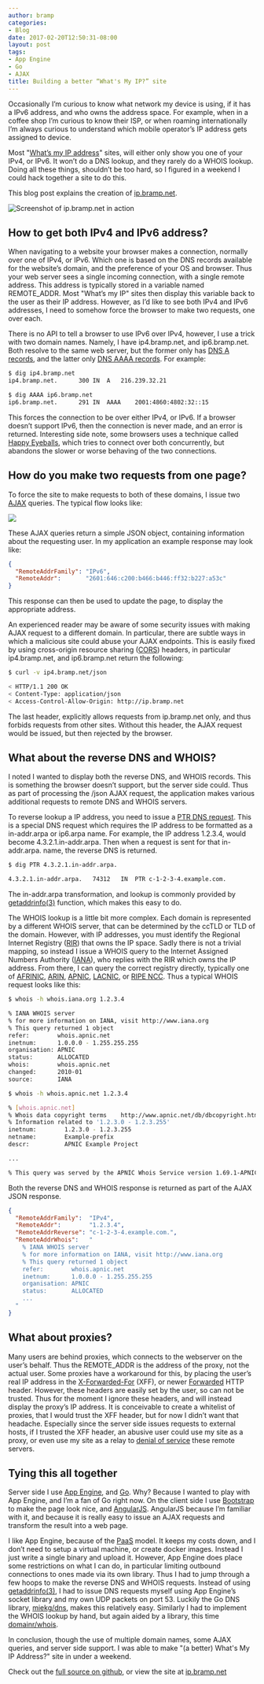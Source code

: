 ```yaml
---
author: bramp
categories:
- Blog
date: 2017-02-20T12:50:31-08:00
layout: post
tags:
- App Engine
- Go
- AJAX
title: Building a better “What's My IP?” site
---
```


Occasionally I’m curious to know what network my device is using, if it has a IPv6 address, and who owns the address space. For example, when in a coffee shop I’m curious to know their ISP, or when roaming internationally I’m always curious to understand which mobile operator’s IP address gets assigned to device.

Most "[What’s my IP address](https://www.google.com/search?q=What’s+my+IP+address)" sites, will either only show you one of your IPv4, or IPv6. It won’t do a DNS lookup, and they rarely do a WHOIS lookup.  Doing all these things, shouldn’t be too hard, so I figured in a weekend I could hack together a site to do this.

This blog post explains the creation of [ip.bramp.net](http://ip.bramp.net).

<div class="text-center">
  <img src="screenshot.png" alt="Screenshot of ip.bramp.net in action"></img>
</div>

## How to get both IPv4 and IPv6 address?

When navigating to a website your browser makes a connection, normally over one of IPv4, or IPv6. Which one is based on the DNS records available for the website’s domain, and the preference of your OS and browser. Thus your web server sees a single incoming connection, with a single remote address. This address is typically stored in a variable named REMOTE_ADDR. Most "What’s my IP" sites then display this variable back to the user as their IP address. However, as I’d like to see both IPv4 and IPv6 addresses, I need to somehow force the browser to make two requests, one over each.

There is no API to tell a browser to use IPv6 over IPv4, however, I use a trick with two domain names. Namely, I have ip4.bramp.net, and ip6.bramp.net. Both resolve to the same web server, but the former only has [DNS A records](https://tools.ietf.org/html/rfc1035), and the latter only [DNS AAAA records](https://tools.ietf.org/html/rfc3596). For example:

```bash
$ dig ip4.bramp.net
ip4.bramp.net.		300	IN	A	216.239.32.21

$ dig AAAA ip6.bramp.net
ip6.bramp.net.		291	IN	AAAA	2001:4860:4802:32::15
```

This forces the connection to be over either IPv4, or IPv6. If a browser doesn’t support IPv6, then the connection is never made, and an error is returned. Interesting side note, some browsers uses a technique called [Happy Eyeballs](https://en.wikipedia.org/wiki/Happy_Eyeballs), which tries to connect over both concurrently, but abandons the slower or worse behaving of the two connections.

## How do you make two requests from one page?

To force the site to make requests to both of these domains, I issue two [AJAX](https://en.wikipedia.org/wiki/Ajax_(programming)) queries. The typical flow looks like:

<div class="text-center">
  <object data="diagram.svg" type="image/svg+xml" height="364" width="583" alt="diagram of AJAX calls">
    <img src="diagram.png" />
  </object>
</div>

<!--
```
user->ip.bramp.net: GET /
ip.bramp.net->user: <html...>
user->ip4.bramp.net: GET ip4.bramp.net/json
ip4.bramp.net->user: {address: 1.2.3.4}
user->ip6.bramp.net: GET ip6.bramp.net/json
ip6.bramp.net->user: {address: 2001:db8::1}
```
-->

These AJAX queries return a simple JSON object, containing information about the requesting user. In my application an example response may look like:

```json
{
  "RemoteAddrFamily": "IPv6",
  "RemoteAddr":       "2601:646:c200:b466:b446:ff32:b227:a53c"
}
```

This response can then be used to update the page, to display the appropriate address.

An experienced reader may be aware of some security issues with making AJAX request to a different domain. In particular, there are subtle ways in which a malicious site could abuse your AJAX endpoints. This is easily fixed by using cross-origin resource sharing ([CORS](https://en.wikipedia.org/wiki/Cross-origin_resource_sharing)) headers, in particular ip4.bramp.net, and ip6.bramp.net return the following:

```bash
$ curl -v ip4.bramp.net/json

< HTTP/1.1 200 OK
< Content-Type: application/json
< Access-Control-Allow-Origin: http://ip.bramp.net
```

The last header, explicitly allows requests from ip.bramp.net only, and thus forbids requests from other sites. Without this header, the AJAX request would be issued, but then rejected by the browser.

## What about the reverse DNS and WHOIS?

I noted I wanted to display both the reverse DNS, and WHOIS records. This is something the browser doesn’t support, but the server side could. Thus as part of processing the /json AJAX request, the application makes various additional requests to remote DNS and WHOIS servers.

To reverse lookup a IP address, you need to issue a [PTR DNS request](https://tools.ietf.org/html/rfc1035). This is a special DNS request which requires the IP address to be formatted as a in-addr.arpa or ip6.arpa name. For example, the IP address 1.2.3.4, would become 4.3.2.1.in-addr.arpa. Then when a request is sent for that in-addr.arpa. name, the reverse DNS is returned.

```bash
$ dig PTR 4.3.2.1.in-addr.arpa.

4.3.2.1.in-addr.arpa.	74312	IN	PTR	c-1-2-3-4.example.com.
```

The in-addr.arpa transformation, and lookup is commonly provided by [getaddrinfo(3)](https://linux.die.net/man/3/getaddrinfo) function, which makes this easy to do.

The WHOIS lookup is a little bit more complex. Each domain is represented by a different WHOIS server, that can be determined by the ccTLD or TLD of the domain. However, with IP addresses, you must identify the Regional Internet Registry ([RIR](https://en.wikipedia.org/wiki/Regional_Internet_registry)) that owns the IP space. Sadly there is not a trivial mapping, so instead I issue a WHOIS query to the Internet Assigned Numbers Authority ([IANA](https://en.wikipedia.org/wiki/Internet_Assigned_Numbers_Authority)), who replies with the RIR which owns the IP address. From there, I can query the correct registry directly, typically one of [AFRINIC](https://en.wikipedia.org/wiki/AFRINIC), [ARIN](https://en.wikipedia.org/wiki/American_Registry_for_Internet_Numbers), [APNIC](https://en.wikipedia.org/wiki/Asia-Pacific_Network_Information_Centre), [LACNIC](https://en.wikipedia.org/wiki/Latin_America_and_Caribbean_Network_Information_Centre), or [RIPE NCC](https://en.wikipedia.org/wiki/R%C3%A9seaux_IP_Europ%C3%A9ens_Network_Coordination_Centre). Thus a typical WHOIS request looks like this:

```bash
$ whois -h whois.iana.org 1.2.3.4

% IANA WHOIS server
% for more information on IANA, visit http://www.iana.org
% This query returned 1 object
refer:        whois.apnic.net
inetnum:      1.0.0.0 - 1.255.255.255
organisation: APNIC
status:       ALLOCATED
whois:        whois.apnic.net
changed:      2010-01
source:       IANA
```

```bash
$ whois -h whois.apnic.net 1.2.3.4

% [whois.apnic.net]
% Whois data copyright terms    http://www.apnic.net/db/dbcopyright.html
% Information related to '1.2.3.0 - 1.2.3.255'
inetnum:        1.2.3.0 - 1.2.3.255
netname:        Example-prefix
descr:          APNIC Example Project

...

% This query was served by the APNIC Whois Service version 1.69.1-APNICv1r0
```

Both the reverse DNS and WHOIS response is returned as part of the AJAX JSON response.

```json
{
  "RemoteAddrFamily":  "IPv4",
  "RemoteAddr":        "1.2.3.4",
  "RemoteAddrReverse": "c-1-2-3-4.example.com.",
  "RemoteAddrWhois":   "
    % IANA WHOIS server
    % for more information on IANA, visit http://www.iana.org
    % This query returned 1 object
    refer:        whois.apnic.net
    inetnum:      1.0.0.0 - 1.255.255.255
    organisation: APNIC
    status:       ALLOCATED
    ...
  "
}
```

## What about proxies?

Many users are behind proxies, which connects to the webserver on the user’s behalf. Thus the REMOTE_ADDR is the address of the proxy, not the actual user.  Some proxies have a workaround for this, by placing the user’s real IP address in the [X-Forwarded-For](https://en.wikipedia.org/wiki/X-Forwarded-For) (XFF), or newer [Forwarded](https://tools.ietf.org/html/rfc7239) HTTP header. However, these headers are easily set by the user, so can not be trusted. Thus for the moment I ignore these headers, and will instead display the proxy’s IP address. It is conceivable to create a whitelist of proxies, that I would trust the XFF header, but for now I didn’t want that headache. Especially since the server side issues requests to external hosts, if I trusted the XFF header, an abusive user could use my site as a proxy, or even use my site as a relay to [denial of service](https://en.wikipedia.org/wiki/Denial-of-service_attack) these remote servers.

## Tying this all together

Server side I use [App Engine](https://cloud.google.com/appengine/), and [Go](https://golang.org/). Why? Because I wanted to play with App Engine, and I’m a fan of Go right now. On the client side I use [Bootstrap](http://getbootstrap.com) to make the page look nice, and [AngularJS](https://angularjs.org). AngularJS because I’m familiar with it, and because it is really easy to issue an AJAX requests and transform the result into a web page.

I like App Engine, because of the [PaaS](https://en.wikipedia.org/wiki/Platform_as_a_service) model. It keeps my costs down, and I don’t need to setup a virtual machine, or create docker images. Instead I just write a single binary and upload it. However, App Engine does place some restrictions on what I can do, in particular limiting outbound connections to ones made via its own library. Thus I had to jump through a few hoops to make the reverse DNS and WHOIS requests. Instead of using [getaddrinfo(3)](https://linux.die.net/man/3/getaddrinfo), I had to issue DNS requests myself using App Engine’s socket library and my own UDP packets on port 53. Luckily the Go DNS library, [miekg/dns](https://github.com/miekg/dns), makes this relatively easy.  Similarly I had to implement the WHOIS lookup by hand, but again aided by a library, this time [domainr/whois](https://github.com/domainr/whois).

In conclusion, though the use of multiple domain names, some AJAX queries, and server side support. I was able to make "(a better) What's My IP Address?" site in under a weekend.

Check out the [full source on github](https://github.com/bramp/myip), or view the site at [ip.bramp.net](http://ip.bramp.net/)

